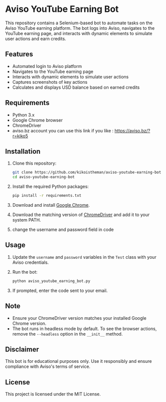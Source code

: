 # Aviso YouTube Earning Bot

This repository contains a Selenium-based bot to automate tasks on the Aviso YouTube earning platform. The bot logs into Aviso, navigates to the YouTube earning page, and interacts with dynamic elements to simulate user actions and earn credits.

## Features

- Automated login to Aviso platform
- Navigates to the YouTube earning page
- Interacts with dynamic elements to simulate user actions
- Captures screenshots of key actions
- Calculates and displays USD balance based on earned credits

## Requirements

- Python 3.x
- Google Chrome browser
- ChromeDriver
- aviso.bz account you can use this link if you like : https://aviso.bz/?r=kiko5

## Installation

1. Clone this repository:

    ```bash
    git clone https://github.com/kikoistheman/aviso-youtube-earning-bot.git
    cd aviso-youtube-earning-bot
    ```

2. Install the required Python packages:

    ```bash
    pip install -r requirements.txt
    ```

3. Download and install [Google Chrome](https://www.google.com/chrome/).

4. Download the matching version of [ChromeDriver](https://sites.google.com/a/chromium.org/chromedriver/downloads) and add it to your system PATH.
5. change the username and password field in code

## Usage

1. Update the `username` and `password` variables in the `Test` class with your Aviso credentials.

2. Run the bot:

    ```bash
    python aviso_youtube_earning_bot.py
    ```

3. If prompted, enter the code sent to your email.

## Note

- Ensure your ChromeDriver version matches your installed Google Chrome version.
- The bot runs in headless mode by default. To see the browser actions, remove the `--headless` option in the `__init__` method.

## Disclaimer

This bot is for educational purposes only. Use it responsibly and ensure compliance with Aviso's terms of service.

## License

This project is licensed under the MIT License.
